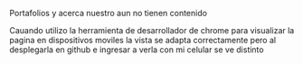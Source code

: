 Portafolios y acerca nuestro aun no tienen contenido

Cauando utilizo la herramienta de desarrollador de chrome para visualizar la pagina en dispositivos moviles la vista se adapta correctamente
pero al desplegarla en github e ingresar a verla con mi celular se ve distinto 
